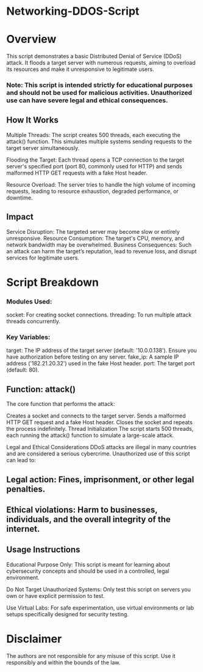 # Networking-DDOS-Script

# Overview
This script demonstrates a basic Distributed Denial of Service (DDoS) attack. It floods a target server with numerous requests, aiming to overload its resources and make it unresponsive to legitimate users.

### Note: This script is intended strictly for educational purposes and should not be used for malicious activities. Unauthorized use can have severe legal and ethical consequences.

## How It Works
Multiple Threads: The script creates 500 threads, each executing the attack() function. This simulates multiple systems sending requests to the target server simultaneously.

Flooding the Target: Each thread opens a TCP connection to the target server's specified port (port 80, commonly used for HTTP) and sends malformed HTTP GET requests with a fake Host header.

Resource Overload: The server tries to handle the high volume of incoming requests, leading to resource exhaustion, degraded performance, or downtime.

## Impact
Service Disruption: The targeted server may become slow or entirely unresponsive.
Resource Consumption: The target's CPU, memory, and network bandwidth may be overwhelmed.
Business Consequences: 
Such an attack can harm the target’s reputation, lead to revenue loss, and disrupt services for legitimate users.

# Script Breakdown
### Modules Used:
socket: For creating socket connections.
threading: To run multiple attack threads concurrently.
### Key Variables:

target: The IP address of the target server (default: '10.0.0.138'). Ensure you have authorization before testing on any server.
fake_ip: A sample IP address ('182.21.20.32') used in the fake Host header.
port: The target port (default: 80).

## Function: attack()
The core function that performs the attack:

Creates a socket and connects to the target server.
Sends a malformed HTTP GET request and a fake Host header.
Closes the socket and repeats the process indefinitely.
Thread Initialization
The script starts 500 threads, each running the attack() function to simulate a large-scale attack.

Legal and Ethical Considerations
DDoS attacks are illegal in many countries and are considered a serious cybercrime. Unauthorized use of this script can lead to:

## Legal action: Fines, imprisonment, or other legal penalties.
## Ethical violations: Harm to businesses, individuals, and the overall integrity of the internet.

## Usage Instructions
Educational Purpose Only: This script is meant for learning about cybersecurity concepts and should be used in a controlled, legal environment.

Do Not Target Unauthorized Systems: Only test this script on servers you own or have explicit permission to test.

Use Virtual Labs: For safe experimentation, use virtual environments or lab setups specifically designed for security testing.

# Disclaimer
The authors are not responsible for any misuse of this script. Use it responsibly and within the bounds of the law.

